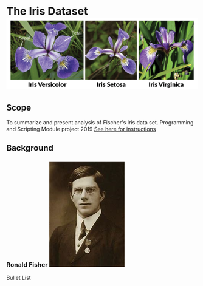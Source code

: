 # The Iris Dataset ![The Iris Family](/Images/iris-machinelearning.png)
## Scope
To summarize and present analysis of Fischer's Iris data set. Programming and Scripting Module project 2019
[See here for instructions](https://github.com/ianmcloughlin/project-pands/raw/master/project.pdf)

## Background
### Ronald Fisher ![Ronald Fisher](/Images/Ronald.Fisher.jpg)
<p>Bullet List<p>


